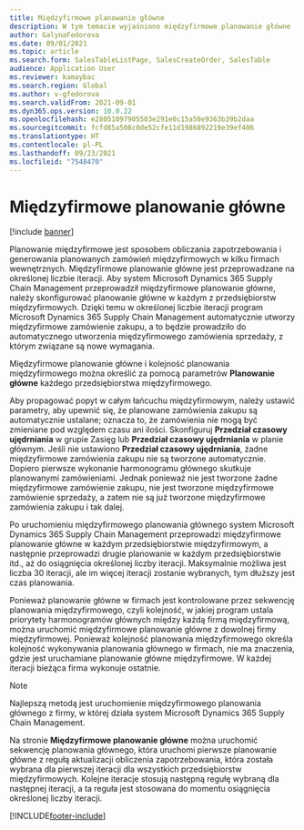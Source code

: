 ```yaml
---
title: Międzyfirmowe planowanie główne
description: W tym temacie wyjaśniono międzyfirmowe planowanie główne
author: GalynaFedorova
ms.date: 09/01/2021
ms.topic: article
ms.search.form: SalesTableListPage, SalesCreateOrder, SalesTable
audience: Application User
ms.reviewer: kamaybac
ms.search.region: Global
ms.author: v-gfedorova
ms.search.validFrom: 2021-09-01
ms.dyn365.ops.version: 10.0.22
ms.openlocfilehash: e28051097905503e291e0c15a50e9363b39b2daa
ms.sourcegitcommit: fcfd85a508c0de52cfe11d1986892219e39ef406
ms.translationtype: HT
ms.contentlocale: pl-PL
ms.lasthandoff: 09/23/2021
ms.locfileid: "7548470"
---
```

# <a name="intercompany-master-scheduling"></a>Międzyfirmowe planowanie główne

[!include [banner](../../includes/banner.md)]

Planowanie międzyfirmowe jest sposobem obliczania zapotrzebowania i generowania planowanych zamówień międzyfirmowych w kilku firmach wewnętrznych. Międzyfirmowe planowanie główne jest przeprowadzane na określonej liczbie iteracji. Aby system Microsoft Dynamics 365 Supply Chain Management przeprowadził międzyfirmowe planowanie główne, należy skonfigurować planowanie główne w każdym z przedsiębiorstw międzyfirmowych. Dzięki temu w określonej liczbie iteracji program Microsoft Dynamics 365 Supply Chain Management automatycznie utworzy międzyfirmowe zamówienie zakupu, a to będzie prowadziło do automatycznego utworzenia międzyfirmowego zamówienia sprzedaży, z którym związane są nowe wymagania.

Międzyfirmowe planowanie główne i kolejność planowania międzyfirmowego można określić za pomocą parametrów **Planowanie główne** każdego przedsiębiorstwa międzyfirmowego.

Aby propagować popyt w całym łańcuchu międzyfirmowym, należy ustawić parametry, aby upewnić się, że planowane zamówienia zakupu są automatycznie ustalane; oznacza to, że zamówienia nie mogą być zmieniane pod względem czasu ani ilości. Skonfiguruj **Przedział czasowy ujędrniania** w grupie Zasięg lub **Przedział czasowy ujędrniania** w planie głównym. Jeśli nie ustawiono **Przedział czasowy ujędrniania**, żadne międzyfirmowe zamówienia zakupu nie są tworzone automatycznie. Dopiero pierwsze wykonanie harmonogramu głównego skutkuje planowanymi zamówieniami. Jednak ponieważ nie jest tworzone żadne międzyfirmowe zamówienie zakupu, nie jest tworzone międzyfirmowe zamówienie sprzedaży, a zatem nie są już tworzone międzyfirmowe zamówienia zakupu i tak dalej.

Po uruchomieniu międzyfirmowego planowania głównego system Microsoft Dynamics 365 Supply Chain Management przeprowadzi międzyfirmowe planowanie główne w każdym przedsiębiorstwie międzyfirmowym, a następnie przeprowadzi drugie planowanie w każdym przedsiębiorstwie itd., aż do osiągnięcia określonej liczby iteracji. Maksymalnie możliwa jest liczba 30 iteracji, ale im więcej iteracji zostanie wybranych, tym dłuższy jest czas planowania.

Ponieważ planowanie główne w firmach jest kontrolowane przez sekwencję planowania międzyfirmowego, czyli kolejność, w jakiej program ustala priorytety harmonogramów głównych między każdą firmą międzyfirmową, można uruchomić międzyfirmowe planowanie główne z dowolnej firmy międzyfirmowej. Ponieważ kolejność planowania międzyfirmowego określa kolejność wykonywania planowania głównego w firmach, nie ma znaczenia, gdzie jest uruchamiane planowanie główne międzyfirmowe. W każdej iteracji bieżąca firma wykonuje ostatnie.

> [!NOTE]
> Najlepszą metodą jest uruchomienie międzyfirmowego planowania głównego z firmy, w której działa system Microsoft Dynamics 365 Supply Chain Management.

Na stronie **Międzyfirmowe planowanie główne** można uruchomić sekwencję planowania głównego, która uruchomi pierwsze planowanie główne z regułą aktualizacji obliczenia zapotrzebowania, która została wybrana dla pierwszej iteracji dla wszystkich przedsiębiorstw międzyfirmowych. Kolejne iteracje stosują następną regułę wybraną dla następnej iteracji, a ta reguła jest stosowana do momentu osiągnięcia określonej liczby iteracji.

[!INCLUDE[footer-include](../../includes/footer-banner.md)]
